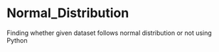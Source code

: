 # Normal_Distribution
Finding whether given dataset follows normal distribution or not using Python 
